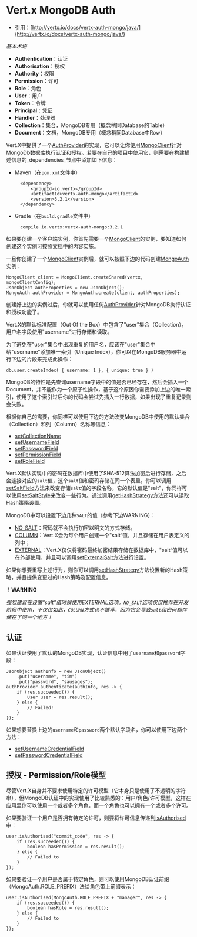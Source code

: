 # Vert.x MongoDB Auth

* 引用：[http://vertx.io/docs/vertx-auth-mongo/java/](http://vertx.io/docs/vertx-auth-mongo/java/)


_基本术语_

* __Authentication__：认证
* __Authorisation__：授权
* __Authority__：权限
* __Permission__：许可
* __Role__：角色
* __User__：用户
* __Token__：令牌
* __Principal__：凭证
* __Handler__：处理器
* __Collection__：集合，MongoDB专用（概念稍同Database的Table）
* __Document__：文档，MongoDB专用（概念稍同Database中Row）

Vert.X中提供了一个[AuthProvider](http://vertx.io/docs/apidocs/io/vertx/ext/auth/AuthProvider.html)的实现，它可以让你使用[MongoClient](http://vertx.io/docs/apidocs/io/vertx/ext/mongo/MongoClient.html)针对MongoDb数据库执行认证和授权。若要在自己的项目中使用它，则需要在构建描述信息的_dependencies_节点中添加如下信息：

* Maven（在`pom.xml`文件中）

        <dependency>
            <groupId>io.vertx</groupId>
            <artifactId>vertx-auth-mongo</artifactId>
            <version>3.2.1</version>
        </dependency>
* Gradle（在`build.gradle`文件中）

        compile io.vertx:vertx-auth-mongo:3.2.1

如果要创建一个客户端实例，你首先需要一个[MongoClient](http://vertx.io/docs/apidocs/io/vertx/ext/mongo/MongoClient.html)的实例，要知道如何创建这个实例可按照文档中的内容实施。

一旦你创建了一个[MongoClient](http://vertx.io/docs/apidocs/io/vertx/ext/mongo/MongoClient.html)实例后，就可以按照下边的代码创建[MongoAuth](http://vertx.io/docs/apidocs/io/vertx/ext/auth/mongo/MongoAuth.html)实例：

    MongoClient client = MongoClient.createShared(vertx, mongoClientConfig);
    JsonObject authProperties = new JsonObject();
    MongoAuth authProvider = MongoAuth.create(client, authProperties);

创建好上边的实例过后，你就可以使用任何[AuthProvider](http://vertx.io/docs/apidocs/io/vertx/ext/auth/AuthProvider.html)针对MongoDB执行认证和授权功能了。

Vert.X的默认标准配置（Out Of the Box）中包含了"user"集合（Collection），用户名字段使用"username"进行存储和读取。

为了避免在"user"集合中出现重复的用户名，应该在"user"集合中给"username"添加唯一索引（Unique Index），你可以在MongoDB服务器中运行下边的片段来完成此操作：

    db.user.createIndex( { username: 1 }, { unique: true } )
MongoDB的特性是先查询username字段中的值是否已经存在，然后会插入一个Document，并不能作为一个原子性操作，基于这个原因你需要添加上边的唯一索引，使用了这个索引过后你的代码会尝试先插入一行数据，如果出现了重复记录则会失败。

根据你自己的需要，你同样可以使用下边的方法改变MongoDB中使用的默认集合（Collection）和列（Column）名称等信息：

* [setCollectionName](http://vertx.io/docs/apidocs/io/vertx/ext/auth/mongo/MongoAuth.html#setCollectionName-java.lang.String-)
* [setUsernameField](http://vertx.io/docs/apidocs/io/vertx/ext/auth/mongo/MongoAuth.html#setUsernameField-java.lang.String-)
* [setPasswordField](http://vertx.io/docs/apidocs/io/vertx/ext/auth/mongo/MongoAuth.html#setPasswordField-java.lang.String-)
* [setPermissionField](http://vertx.io/docs/apidocs/io/vertx/ext/auth/mongo/MongoAuth.html#setPermissionField-java.lang.String-)
* [setRoleField](http://vertx.io/docs/apidocs/io/vertx/ext/auth/mongo/MongoAuth.html#setRoleField-java.lang.String-)

Vert.X默认实现中的密码在数据库中使用了SHA-512算法加密后进行存储，之后会连接对应的`salt`值，这个`salt`值和密码存储在同一个表里。你可以调用[setSaltField](http://vertx.io/docs/apidocs/io/vertx/ext/auth/mongo/MongoAuth.html#setSaltField-java.lang.String-)方法来改变存储`salt`值的字段名称，它的默认值是"salt"，你同样可以使用[setSaltStyle](http://vertx.io/docs/apidocs/io/vertx/ext/auth/mongo/HashStrategy.html#setSaltStyle-io.vertx.ext.auth.mongo.HashSaltStyle-)来改变一些行为。通过调用[getHashStrategy](http://vertx.io/docs/apidocs/io/vertx/ext/auth/mongo/MongoAuth.html#getHashStrategy--)方法还可以读取Hash策略设置。

MongoDB中可以设置下边几种`SALT`的值（参考下边WARNING）：

* [NO_SALT](http://vertx.io/docs/apidocs/io/vertx/ext/auth/mongo/HashSaltStyle.html#NO_SALT)：密码就不会执行加密以明文的方式存储。
* [COLUMN](http://vertx.io/docs/apidocs/io/vertx/ext/auth/mongo/HashSaltStyle.html#COLUMN)：Vert.X会为每个用户创建一个"salt“值，并且存储在用户表定义的列中；
* [EXTERNAL](http://vertx.io/docs/apidocs/io/vertx/ext/auth/mongo/HashSaltStyle.html#EXTERNAL)：Vert.X仅仅将密码最终加密结果存储在数据库中，"salt“值可以在外部使用，并且可以调用[setExternalSalt](http://vertx.io/docs/apidocs/io/vertx/ext/auth/mongo/HashStrategy.html#setExternalSalt-java.lang.String-)方法进行设置。

如果你想要重写上述行为，则你可以调用[setHashStrategy](http://vertx.io/docs/apidocs/io/vertx/ext/auth/mongo/MongoAuth.html#setHashStrategy-io.vertx.ext.auth.mongo.HashStrategy-)方法设置新的Hash策略，并且提供变更过的Hash策略及配置信息。

__！WARNING__

_强烈建议在设置“salt"值时候使用[EXTERNAL](http://vertx.io/docs/apidocs/io/vertx/ext/auth/mongo/HashSaltStyle.html#EXTERNAL)选项。`NO_SALT`选项仅仅推荐在开发阶段中使用，不仅仅如此，`COLUMN`方式也不推荐，因为它会导致`salt`和密码都存储在了同一个地方！_

## 认证

如果认证使用了默认的MongoDB实现，认证信息中用了`username`和`password`字段：

    JsonObject authInfo = new JsonObject()
        .put("username", "tim")
        .put("password", "sausages");
    authProvider.authenticate(authInfo, res -> {
        if (res.succeeded()) {
            User user = res.result();
        } else {
            // Failed!
        }
    });
如果想要替换上边的`username`和`password`两个默认字段名，你可以使用下边两个方法：

* [setUsernameCredentialField](http://vertx.io/docs/apidocs/io/vertx/ext/auth/mongo/MongoAuth.html#setUsernameCredentialField-java.lang.String-)
* [setPasswordCredentialField](http://vertx.io/docs/apidocs/io/vertx/ext/auth/mongo/MongoAuth.html#setPasswordCredentialField-java.lang.String-)

## 授权 - Permission/Role模型

尽管Vert.X自身并不要求使用特定的许可模型（它本身只是使用了不透明的字符串），但MongoDB认证中的实现使用了比较熟悉的：用户/角色/许可模型，这样在应用里你可以使用一个或者多个角色，而一个角色也可以拥有一个或者多个许可。

如果要验证一个用户是否拥有特定的许可，则要将许可信息传递到[isAuthorised](http://vertx.io/docs/apidocs/io/vertx/ext/auth/User.html#isAuthorised-java.lang.String-io.vertx.core.Handler-)中：

    user.isAuthorised("commit_code", res -> {
        if (res.succeeded()) {
            boolean hasPermission = res.result();
        } else {
            // Failed to
        }
    });

如果要验证一个用户是否属于特定角色，则可以使用MongoDB认证前缀（MongoAuth.ROLE_PREFIX）法给角色带上前缀表示：

    user.isAuthorised(MongoAuth.ROLE_PREFIX + "manager", res -> {
        if (res.succeeded()) {
            boolean hasRole = res.result();
        } else {
            // Failed to
        }
    });
